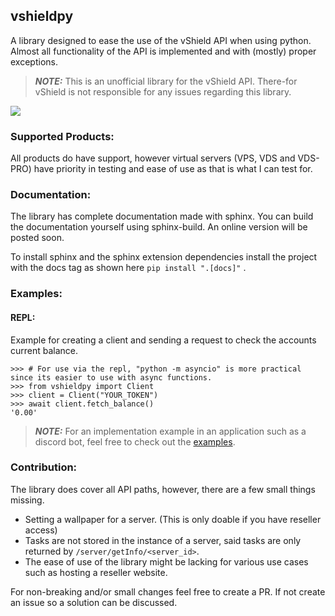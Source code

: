 ## vshieldpy
A library designed to ease the use of the vShield API when using python.
Almost all functionality of the API is implemented and with (mostly) proper exceptions.

> **_NOTE:_** This is an unofficial library for the vShield API. There-for vShield is not responsible for any issues regarding this library.

<a href="https://vshield.pro"><img src="https://cdn.discordapp.com/attachments/1048581891411951636/1170771111361917008/bannerblue.png?ex=655a4090&is=6547cb90&hm=a0579448a362ca4b2c9dc8014ed765d0c7579ecd19043c6a24dd65e6981edbcf&"></a>

### Supported Products:

All products do have support, however virtual servers (VPS, VDS and VDS-PRO)
have priority in testing and ease of use as that is what I can test for. 

### Documentation:

The library has complete documentation made with sphinx. You can build the documentation yourself using sphinx-build. An online version will be posted soon.

To install sphinx and the sphinx extension dependencies install the project with the docs tag as shown here `pip install ".[docs]"` .

### Examples:

#### REPL:
Example for creating a client and sending a request to check the accounts current balance.
		
```python-repl
>>> # For use via the repl, "python -m asyncio" is more practical since its easier to use with async functions.
>>> from vshieldpy import Client
>>> client = Client("YOUR_TOKEN")
>>> await client.fetch_balance()
'0.00'
```

> **_NOTE:_** For an implementation example in an application such as a discord bot, feel free to check out the [examples](examples/README.md).

### Contribution:
The library does cover all API paths, however, there are a few small things missing.
- Setting a wallpaper for a server. (This is only doable if you have reseller access)
- Tasks are not stored in the instance of a server, said tasks are only returned by `/server/getInfo/<server_id>`.
- The ease of use of the library might be lacking for various use cases such as hosting a reseller website.

For non-breaking and/or small changes feel free to create a PR. If not create an issue so a solution can be discussed.
